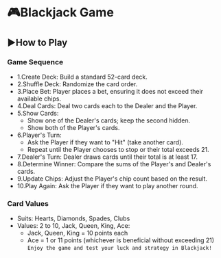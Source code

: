 # 🎮Blackjack Game
## ▶️How to Play
### Game Sequence

- 1.Create Deck: Build a standard 52-card deck.
- 2.Shuffle Deck: Randomize the card order.
- 3.Place Bet: Player places a bet, ensuring it does not exceed their available chips.
- 4.Deal Cards: Deal two cards each to the Dealer and the Player.
- 5.Show Cards:
    + Show one of the Dealer's cards; keep the second hidden.
    + Show both of the Player's cards.
- 6.Player's Turn:
    + Ask the Player if they want to "Hit" (take another card).
    + Repeat until the Player chooses to stop or their total exceeds 21.
- 7.Dealer's Turn: Dealer draws cards until their total is at least 17.
- 8.Determine Winner: Compare the sums of the Player's and Dealer's cards.
- 9.Update Chips: Adjust the Player's chip count based on the result.
- 10.Play Again: Ask the Player if they want to play another round.
### Card Values
- Suits: Hearts, Diamonds, Spades, Clubs
- Values: 2 to 10, Jack, Queen, King, Ace:
   + Jack, Queen, King = 10 points each
   + Ace = 1 or 11 points (whichever is beneficial without exceeding 21)
`Enjoy the game and test your luck and strategy in Blackjack!`
